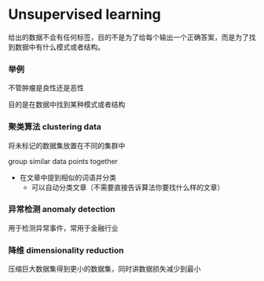 
# Unsupervised learning

给出的数据不会有任何标签，目的不是为了给每个输出一个正确答案，而是为了找到数据中有什么模式或者结构。

### 举例
不管肿瘤是良性还是恶性

目的是在数据中找到某种模式或者结构

### 聚类算法 clustering data
将未标记的数据集放置在不同的集群中

group similar data points together

- 在文章中提到相似的词语并分类
	- 可以自动分类文章（不需要直接告诉算法你要找什么样的文章）

### 异常检测 anomaly detection
用于检测异常事件，常用于金融行业

### 降维 dimensionality reduction
压缩巨大数据集得到更小的数据集，同时讲数据损失减少到最小